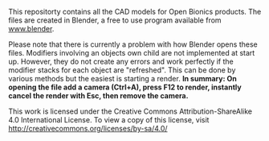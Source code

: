This repositorty contains all the CAD models for Open Bionics products. 
The files are created in Blender, a free to use program available from www.blender.

Please note that there is currently a problem with how Blender opens these files. Modifiers involving an objects own child are not implemented at start up. However, they do not create any errors and work perfectly if the modifier stacks for each object are "refreshed". This can be done by various methods but the easiest is starting a render. 
**In summary: On opening the file add a camera (Ctrl+A), press F12 to render, instantly cancel the render with Esc, then remove the camera.** 

This work is licensed under the Creative Commons Attribution-ShareAlike 4.0 International License.
To view a copy of this license, visit http://creativecommons.org/licenses/by-sa/4.0/
